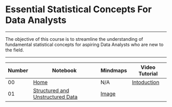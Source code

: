 # Essential Statistical Concepts For Data Analysts
---

The objective of this course is to streamline the understanding of fundamental statistical concepts for aspiring Data Analysts who are new to the field.

---

| Number | Notebook | Mindmaps | Video Tutorial |
| ----- |  ----- |  ----- | -----|
| 00 | [Home](https://github.com/everndah/Statistics_For_Data_Analysis/blob/main/docs/index.md) | N/A | [Intoduction](https://www.youtube.com/watch?v=g9w3GJr-HY0) |
| 01 | [ Structured and Unstructured Data](https://github.com/everndah/Statistics_For_Data_Analysis/blob/main/docs/01_Structured_and_Unstructured_Data.ipynb) | [Image](https://github.com/everndah/Statistics_For_Data_Analysis/blob/main/Images/EDA.png) |